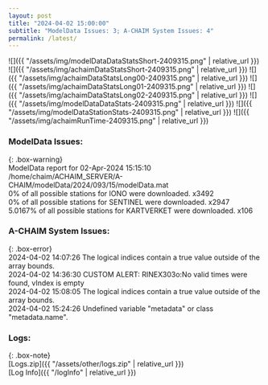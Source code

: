 ```yaml
---
layout: post
title: "2024-04-02 15:00:00"
subtitle: "ModelData Issues: 3; A-CHAIM System Issues: 4"
permalink: /latest/
---
```


![]({{ "/assets/img/modelDataDataStatsShort-2409315.png" | relative_url }})
![]({{ "/assets/img/achaimDataStatsShort-2409315.png" | relative_url }})
![]({{ "/assets/img/achaimDataStatsLong00-2409315.png" | relative_url }})
![]({{ "/assets/img/achaimDataStatsLong01-2409315.png" | relative_url }})
![]({{ "/assets/img/achaimDataStatsLong02-2409315.png" | relative_url }})
![]({{ "/assets/img/modelDataDataStats-2409315.png" | relative_url }})
![]({{ "/assets/img/modelDataStationStats-2409315.png" | relative_url }})
![]({{ "/assets/img/achaimRunTime-2409315.png" | relative_url }})


### ModelData Issues:  
  
{: .box-warning}  
 ModelData report for 02-Apr-2024 15:15:10   
 /home/chaim/ACHAIM_SERVER/A-CHAIM/modelData/2024/093/15/modelData.mat   
 0% of all possible stations for IONO were downloaded. x3492   
 0% of all possible stations for SENTINEL were downloaded. x2947   
 5.0167% of all possible stations for KARTVERKET were downloaded. x106   
  
### A-CHAIM System Issues:  
  
{: .box-error}  
2024-04-02 14:07:26 The logical indices contain a true value outside of the array bounds.  
2024-04-02 14:36:30 CUSTOM ALERT: RINEX303o:No valid times were found, vIndex is empty  
2024-04-02 15:08:05 The logical indices contain a true value outside of the array bounds.  
2024-04-02 15:24:26 Undefined variable "metadata" or class "metadata.name".  

### Logs:  
  
{: .box-note}  
[Logs.zip]({{ "/assets/other/logs.zip" | relative_url }})  
[Log Info]({{ "/logInfo" | relative_url }})  
